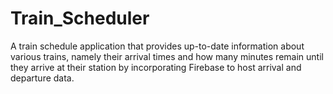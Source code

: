 # Train_Scheduler
A train schedule application that provides up-to-date information about various trains, namely their arrival times and how many minutes remain until they arrive at their station by incorporating Firebase to host arrival and departure data.